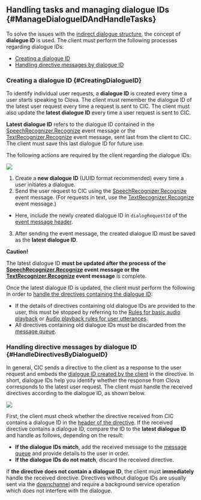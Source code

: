 ## Handling tasks and managing dialogue IDs {#ManageDialogueIDAndHandleTasks}

To solve the issues with the [indirect dialogue structure](/CIC/CIC_Overview.md#IndirectDialogue), the concept of **dialogue ID** is used. The client must perform the following processes regarding dialogue IDs:

* [Creating a dialogue ID](#CreatingDialogueID)
* [Handling directive messages by dialogue ID](#HandleDirectivesByDialogueID)

### Creating a dialogue ID {#CreatingDialogueID}

To identify individual user requests, a **dialogue ID** is created every time a user starts speaking to Clova. The client must remember the dialogue ID of the latest user request every time a request is sent to CIC. The client must also update the **latest dialogue ID** every time a user request is sent to CIC.

**Latest dialogue ID** refers to the dialogue ID contained in the [SpeechRecognizer.Recognize](/CIC/References/CICInterface/SpeechRecognizer.md#Recognize) event message or the [TextRecognizer.Recognize](/CIC/References/CICInterface/TextRecognizer.md#Recognize) event message, sent last from the client to CIC. The client must save this last dialogue ID for future use.

The following actions are required by the client regarding the dialogue IDs:

![](/CIC/Resources/Images/CIC_Dialogue_ID_Creation.png)

1. Create a **new dialogue ID** (UUID format recommended) every time a user initiates a dialogue.
2. Send the user request to CIC using the [SpeechRecognizer.Recognize](/CIC/References/CICInterface/SpeechRecognizer.md#Recognize) event message. (For requests in text, use the [TextRecognizer.Recognize](/CIC/References/CICInterface/TextRecognizer.md#Recognize) event message.)
  * Here, include the newly created dialogue ID in `dialogRequestId` of the [event message header](/CIC/References/CIC_API.md#Event).
3. After sending the event message, the created dialogue ID must be saved as the **latest dialogue ID**.

<div class="danger">
<p><strong>Caution!</strong></p>
<p>The latest dialogue ID <strong>must be updated after the process of the <a href="/CIC/References/CICInterface/SpeechRecognizer.md#Recognize">SpeechRecognizer.Recognize</a> event message or the <a href="/CIC/References/CICInterface/TextRecognizer.md#Recognize">TextRecognizer.Recognize</a> event message</strong> is complete.</p>
</div>

Once the latest dialogue ID is updated, the client must perform the following in order to [handle the directives containing the dialogue ID](#HandleDirectivesByDialogueID):

* If the details of directives containing old dialogue IDs are provided to the user, this must be stopped by referring to the [Rules for basic audio playback](/Design/Design_Guideline_For_Client_Hardware.md#AudioInterruptionRule) or [Audio playback rules for user utterances](/Design/Design_Guideline_For_Client_Hardware.md#AudioInterruptionRuleForUserUtterance).
* All directives containing old dialogue IDs must be discarded from the [message queue](/CIC/Guides/Interact_with_CIC.md#ManageMessageQ).

### Handling directive messages by dialogue ID {#HandleDirectivesByDialogueID}

In general, CIC sends a directive to the client as a response to the user request and embeds the [dialogue ID created by the client](#CreatingDialogueID) in the directive. In short, dialogue IDs help you identify whether the response from Clova corresponds to the latest user request. The client must handle the received directives according to the dialogue ID, as shown below.

![](/CIC/Resources/Images/CIC_Handle_Directives_By_Dialogue_ID.png)

First, the client must check whether the directive received from CIC contains a dialogue ID in the [header of the directive](/CIC/References/CIC_API.md#Directive). If the received directive contains a dialogue ID, compare the ID to the **latest dialogue ID** and handle as follows, depending on the result:

* **If the dialogue IDs match**, add the received message to the [message queue](/CIC/Guides/Interact_with_CIC.md#ManageMessageQ) and provide details to the user in order.
* **If the dialogue IDs do not match**, discard the received directive.

If **the directive does not contain a dialogue ID**, the client must **immediately** handle the received directive. Directives without dialogue IDs are usually sent via the [downchannel](/CIC/References/CIC_API.md#EstablishDownchannel) and require a background service operation which does not interfere with the dialogue.
